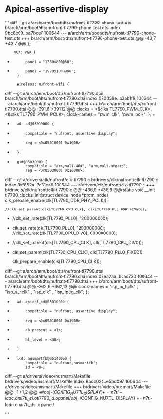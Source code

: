 # Apical-assertive-display

'''
diff --git a/arch/arm/boot/dts/nufront-tl7790-phone-test.dts b/arch/arm/boot/dts/nufront-tl7790-phone-test.dts
index 9bc8c09..ba7bce7 100644
--- a/arch/arm/boot/dts/nufront-tl7790-phone-test.dts
+++ b/arch/arm/boot/dts/nufront-tl7790-phone-test.dts
@@ -43,7 +43,7 @@
 		};
 
 		VGA: VGA {
-			panel = "1280x800@60";
+			panel = "1920x1080@60";
 		};
 
 		Wireless: nufront-wifi {
diff --git a/arch/arm/boot/dts/nufront-tl7790.dtsi b/arch/arm/boot/dts/nufront-tl7790.dtsi
index 080059e..b3ab1f9 100644
--- a/arch/arm/boot/dts/nufront-tl7790.dtsi
+++ b/arch/arm/boot/dts/nufront-tl7790.dtsi
@@ -391,6 +391,12 @@
 			clocks = <&clks TL7790_PWM_CLK>, <&clks TL7790_PWM_PCLK>;
 			clock-names = "pwm_clk", "pwm_pclk";
 		};
+
+		ad: ad@05010000 {
+			compatible = "nufront, assertive display";
+			reg = <0x05010000 0x1000>;
+		};
+
 		g3d@05030000 {
 			compatible = "arm,mali-400", "arm,mali-utgard";
 			reg = <0x05030000 0x10000>;
diff --git a/drivers/clk/nufront/clk-tl7790.c b/drivers/clk/nufront/clk-tl7790.c
index 8bf652a..7d31ca8 100644
--- a/drivers/clk/nufront/clk-tl7790.c
+++ b/drivers/clk/nufront/clk-tl7790.c
@@ -436,9 +436,9 @@ static void __init tl7790_clocks_init(struct device_node *prcm_node)
 	clk_prepare_enable(clk[TL7790_DDR_PHY_PCLK]);
 
 	//clk_set_parent(clk[TL7790_CPU_CLK], clk[TL7790_PLL_DDR_FIXED]);
-	//clk_set_rate(clk[TL7790_PLL0], 1200000000);
+	clk_set_rate(clk[TL7790_PLL0], 1200000000);
 	//clk_set_rate(clk[TL7790_CPU_DIV0], 600000000);
-	//clk_set_parent(clk[TL7790_CPU_CLK], clk[TL7790_CPU_DIV0]);
+	clk_set_parent(clk[TL7790_CPU_CLK], clk[TL7790_PLL0_FIXED]);
 
 	clk_prepare_enable(clk[TL7790_CPU_CLK]);


diff --git a/arch/arm/boot/dts/nufront-tl7790.dtsi b/arch/arm/boot/dts/nufront-tl7790.dtsi
index 02ea2aa..bcac730 100644
--- a/arch/arm/boot/dts/nufront-tl7790.dtsi
+++ b/arch/arm/boot/dts/nufront-tl7790.dtsi
@@ -362,6 +362,13 @@
 			clock-names = "isp_m_hclk" , "isp_s_hclk" , "isp_clk" , "isp_jpeg_clk";
 		};
 
+		ad: apical_ad@05010000 {
+			compatible = "nufront, assertive display";
+			reg = <0x05010000 0x1000>;
+			ab_present = <1>;
+			bl_level = <30>;
+		};
+
 		lcd: nusmartfb@05140000 {
 			compatible = "nufront,nusmartfb";
 			id = <0>;
diff --git a/drivers/video/nusmart/Makefile b/drivers/video/nusmart/Makefile
index 8adc024..e5bd097 100644
--- a/drivers/video/nusmart/Makefile
+++ b/drivers/video/nusmart/Makefile
@@ -1 +1,2 @@
+#obj-$(CONFIG_NU7TL_DISPLAY)		+= n7tl-lcdc.o nu7tl_dsi.o tl7790_ad.o panel/
 obj-$(CONFIG_NU7TL_DISPLAY)		+= n7tl-lcdc.o nu7tl_dsi.o panel/

'''
